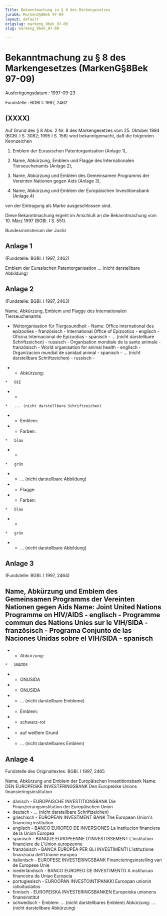 ```yaml
---
Title: Bekanntmachung zu § 8 des Markengesetzes
jurabk: MarkenG§8Bek 97-09
layout: default
origslug: markeng_8bek_97-09
slug: markeng_8bek_97-09

---
```


# Bekanntmachung zu § 8 des Markengesetzes (MarkenG§8Bek 97-09)

Ausfertigungsdatum
:   1997-09-23

Fundstelle
:   BGBl I: 1997, 2462



## (XXXX)

Auf Grund des § 8 Abs. 2 Nr. 8 des Markengesetzes vom 25. Oktober 1994
(BGBl. I S. 3082; 1995 I S. 156) wird bekanntgemacht, daß die
folgenden Kennzeichen

1.  Emblem der Eurasischen Patentorganisation (Anlage 1),


2.  Name, Abkürzung, Emblem und Flagge des Internationalen Tierseuchenamts
    (Anlage 2),


3.  Name, Abkürzung und Emblem des Gemeinsamen Programms der Vereinten
    Nationen gegen Aids (Anlage 3),


4.  Name, Abkürzung und Emblem der Europäischen Investitionsbank (Anlage
    4)



von der Eintragung als Marke ausgeschlossen sind.

Diese Bekanntmachung ergeht im Anschluß an die Bekanntmachung vom 10.
März 1997 (BGBl. I S. 551).

Bundesministerium der Justiz


## Anlage 1

(Fundstelle: BGBl. I 1997, 2462)

Emblem der Eurasischen Patentorganisation
... (nicht darstellbare Abbildung)


## Anlage 2

(Fundstelle: BGBl. I 1997, 2463)

Name, Abkürzung, Emblem und Flagge des Internationalen Tierseuchenamts
- Weltorganisation für Tiergesundheit -
Name:
Office international des
epizooties - französisch -
International Office of Epizootics - englisch -
Oficina Internacional de Epizootias - spanisch -
... (nicht darstellbare Schriftzeichen) - russisch -
Organisation mondiale de la
sante animale - französisch -
World organisation for animal health - englisch -
Organizacion mundial de sanidad animal - spanisch -
... (nicht darstellbare Schriftzeichen) - russisch -

*    *   Abkürzung:

    *   OIE


*    *
    *   ... (nicht darstellbare Schriftzeichen)


*    *   Emblem:


*    *   Farben:

    *   blau


*    *
    *   grün


*    *   ... (nicht darstellbare Abbildung)


*    *   Flagge:


*    *   Farben:

    *   blau


*    *
    *   grün


*    *   ... (nicht darstellbare Abbildung)





## Anlage 3

(Fundstelle: BGBl. I 1997, 2464)

Name, Abkürzung und Emblem des Gemeinsamen Programms der Vereinten
Nationen gegen Aids
Name:
Joint United Nations Programme on HIV/AIDS - englisch -
Programme commun des Nations Unies sur le VIH/SIDA - französisch -
Programa Conjunto de las Naciones Unidas sobre el VIH/SIDA - spanisch
-

*    *   Abkürzung:

    *   UNAIDS


*    *   ONUSIDA


*    *   ONUSIDA


*    *   ... (nicht darstellbare Embleme)


*    *   Emblem:


*    *   schwarz-rot


*    *   auf weißem Grund


*    *   ... (nicht darstellbares Emblem)





## Anlage 4

Fundstelle des Originaltextes: BGBl. I 1997, 2465

Name, Abkürzung und Emblem der Europäischen Investitionsbank
Name:
DEN
EUROPEISKE INVESTERINGSBANK
Den
Europeiske Unions finansieringsinstitution
- dänisch -
EUROPÄISCHE INVESTITIONSBANK
Die Finanzierungsinstitution der Europäischen Union
- deutsch -
... (nicht darstellbare Schriftzeichen)
- griechisch -
EUROPEAN INVESTMENT BANK
The European Union's financing institution
- englisch -
BANCO EUROPEO DE INVERSIONES
La
institucion financiera de la
Union Europea
- spanisch -
BANQUE EUROPEENNE D'INVESTISSEMENT
L'institution
financiere de L'Union
europeenne
- französisch -
BANCA EUROPEA PER GLI INVESTIMENTI
L'istituzione finanziaria dell'Unione europea
- italienisch -
EUROPESE INVESTERINGSBANK
Financieringsinstelling van de Europese Unie
- niederländisch -
BANCO EUROPEO DE INVESTIMENTO
A
instituicao financeira da
Uniao Europeia
- portugiesisch -
EUROOPAN INVESTOINTIPANKKI
Euroopan unionin rahoituslaitos
- finnisch -
EUROPEISKA INVESTERINGSBANKEN
Europeiska unionens finansinstitut
- schwedisch -
Emblem:
... (nicht darstellbares Emblem)
Abkürzung:
... (nicht darstellbare Abkürzung)

